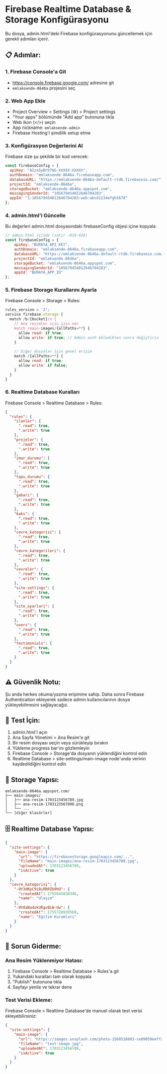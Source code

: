 # Firebase Realtime Database & Storage Konfigürasyonu

Bu dosya, admin.html'deki Firebase konfigürasyonunu güncellemek için gerekli adımları içerir.

## 📋 Adımlar:

### 1. Firebase Console'a Git
- https://console.firebase.google.com/ adresine git
- `emlaksende-8646a` projesini seç

### 2. Web App Ekle
- Project Overview > Settings (⚙️) > Project settings
- "Your apps" bölümünde "Add app" butonuna tıkla
- Web ikon (</>) seçin
- App nickname: `emlaksende-admin` 
- Firebase Hosting'i şimdilik setup etme

### 3. Konfigürasyon Değerlerini Al
Firebase size şu şekilde bir kod verecek:

```javascript
const firebaseConfig = {
  apiKey: "AIzaSyBrb7QG-XXXXX-XXXXX",
  authDomain: "emlaksende-8646a.firebaseapp.com",
  databaseURL: "https://emlaksende-8646a-default-rtdb.firebaseio.com/",
  projectId: "emlaksende-8646a",
  storageBucket: "emlaksende-8646a.appspot.com",
  messagingSenderId: "105679454012646704283",
  appId: "1:105679454012646704283:web:abcd1234efgh5678"
};
```

### 4. admin.html'i Güncelle
Bu değerleri admin.html dosyasındaki firebaseConfig objesi içine kopyala:

```javascript
// admin.html içinde (satır ~918-926)
const firebaseConfig = {
    apiKey: "BURAYA_API_KEY", 
    authDomain: "emlaksende-8646a.firebaseapp.com",
    databaseURL: "https://emlaksende-8646a-default-rtdb.firebaseio.com/",
    projectId: "emlaksende-8646a", 
    storageBucket: "emlaksende-8646a.appspot.com",
    messagingSenderId: "105679454012646704283",
    appId: "BURAYA_APP_ID"
};
```

### 5. Firebase Storage Kurallarını Ayarla
Firebase Console > Storage > Rules:

```javascript
rules_version = '2';
service firebase.storage {
  match /b/{bucket}/o {
    // Ana resimler için izin ver
    match /main-images/{allPaths=**} {
      allow read: if true;
      allow write: if true; // Admin auth ekledikten sonra değiştirin
    }
    
    // Diğer dosyalar için genel erişim
    match /{allPaths=**} {
      allow read: if true;
      allow write: if false;
    }
  }
}
```

### 6. Realtime Database Kuralları
Firebase Console > Realtime Database > Rules:

```json
{
  "rules": {
    "ilanlar": {
      ".read": true,
      ".write": true
    },
    "projeler": {
      ".read": true,
      ".write": true
    },
    "imar_durumu": {
      ".read": true,
      ".write": true
    },
    "tapu_durumu": {
      ".read": true,
      ".write": true
    },
    "gabari": {
      ".read": true,
      ".write": true
    },
    "kaks": {
      ".read": true,
      ".write": true
    },
    "cevre_kategorisi": {
      ".read": true,
      ".write": true
    },
    "cevre_kategorileri": {
      ".read": true,
      ".write": true
    },
    "cevreler": {
      ".read": true,
      ".write": true
    },
    "site-settings": {
      ".read": true,
      ".write": true
    },
    "site_ayarlari": {
      ".read": true,
      ".write": true
    },
    "users": {
      ".read": true,
      ".write": true
    },
    "testimonials": {
      ".read": true,
      ".write": true
    }
  }
}
```

## ⚠️ Güvenlik Notu:
Şu anda herkes okuma/yazma erişimine sahip. Daha sonra Firebase Authentication ekleyerek sadece admin kullanıcılarının dosya yükleyebilmesini sağlayacağız.

## 🧪 Test İçin:
1. admin.html'i açın
2. Ana Sayfa Yönetimi > Ana Resim'e git  
3. Bir resim dosyası seçin veya sürükleyip bırakın
4. Yükleme progress bar'ını gözlemleyin
5. Firebase Console > Storage'da dosyanın yüklendiğini kontrol edin
6. Realtime Database > site-settings/main-image node'unda verinin kaydedildiğini kontrol edin

## 📁 Storage Yapısı:
```
emlaksende-8646a.appspot.com/
├── main-images/
│   ├── ana-resim-1703123456789.jpg
│   ├── ana-resim-1703123567890.png
│   └── ...
└── [diğer klasörler]
```

## 🗄️ Realtime Database Yapısı:
```json
{
  "site-settings": {
    "main-image": {
      "url": "https://firebasestorage.googleapis.com/...",
      "fileName": "main-images/ana-resim-1703123456789.jpg",
      "uploadedAt": 1703123456789,
      "isActive": true
    }
  },
  "cevre_kategorisi": {
    "-OY3dKpC9iBiRRRZb9hO": {
      "createdAt": 1755645828346,
      "name": "Ulaşım"
    },
    "-OY8aNa4okURgvBLW-Uw": {
      "createdAt": 1755728939568,
      "name": "Eğitim Kurumları"
    }
  }
}
```

## 🔧 Sorun Giderme:

### Ana Resim Yüklenmiyor Hatası:
1. Firebase Console > Realtime Database > Rules'a git
2. Yukarıdaki kuralları tam olarak kopyala
3. "Publish" butonuna tıkla
4. Sayfayı yenile ve tekrar dene

### Test Verisi Ekleme:
Firebase Console > Realtime Database'de manuel olarak test verisi ekleyebilirsiniz:

```json
{
  "site-settings": {
    "main-image": {
      "url": "https://images.unsplash.com/photo-1560518883-ce09059eeffa?w=1200&h=600&fit=crop",
      "fileName": "test-image.jpg",
      "uploadedAt": 1703123456789,
      "isActive": true
    }
  }
}
```
